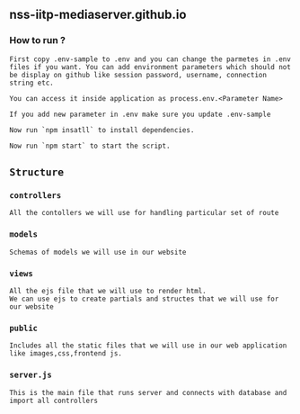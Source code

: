 ## nss-iitp-mediaserver.github.io

### How to run ?
```
First copy .env-sample to .env and you can change the parmetes in .env files if you want. You can add environment parameters which should not be display on github like session password, username, connection string etc.
```
```
You can access it inside application as process.env.<Parameter Name>
```
```
If you add new parameter in .env make sure you update .env-sample
```
```
Now run `npm insatll` to install dependencies.
```
```
Now run `npm start` to start the script.
```

## `Structure`

### `controllers`
```
All the contollers we will use for handling particular set of route
```
### `models`
```
Schemas of models we will use in our website
```
### `views`
```
All the ejs file that we will use to render html.
We can use ejs to create partials and structes that we will use for our website
```
### `public`
```
Includes all the static files that we will use in our web application like images,css,frontend js.
```
### `server.js`
```
This is the main file that runs server and connects with database and import all controllers
```